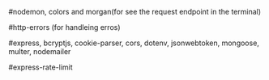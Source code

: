 <!-- Key Elements -->


<!-- Package Dev Dependencies (--save-dev) -->
#nodemon, colors and morgan(for see the request endpoint in the terminal)

<!-- Package -->
#http-errors (for handleing erros)

<!-- necessary package -->
#express, bcryptjs, cookie-parser, cors, dotenv, jsonwebtoken, mongoose, multer, nodemailer

<!-- Api secure package -->
#express-rate-limit



